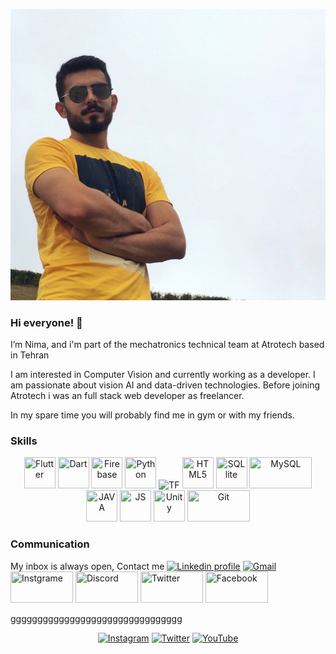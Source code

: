 
![example](https://github.com/nimadorostkar/nimadorostkar/blob/master/nima.JPEG)

### Hi everyone! 👋

I’m Nima, and i'm part of the mechatronics technical team at Atrotech based in Tehran

I am interested in Computer Vision and currently working as a developer. I am passionate about vision AI and data-driven technologies. Before joining Atrotech i was an full stack web developer as freelancer.

In my spare time you will probably find me in gym or with my friends.


<h3> Skills </h3>
<p align="center">
  <img title="Flutter" src="https://www.vectorlogo.zone/logos/flutterio/flutterio-icon.svg" width="50" height="50"/>
  <img title="Dart" src="https://www.vectorlogo.zone/logos/dartlang/dartlang-icon.svg"   width="50" height="50" />
  <img title="Firebase" src="https://www.vectorlogo.zone/logos/firebase/firebase-icon.svg"   width="50" height="50" />
  <img title="Python" src="https://www.vectorlogo.zone/logos/python/python-icon.svg"   width="50" height="50" />
  <img title="TF" src="https://media.giphy.com/media/SU2ic3wTfuC6JhD1lA/giphy.gif" width="50">
  <img title="HTML5" src="https://www.vectorlogo.zone/logos/w3_html5/w3_html5-icon.svg"   width="50" height="50" />
  <img title="SQLlite" src="https://www.vectorlogo.zone/logos/sqlite/sqlite-icon.svg"   width="50" height="50" />
  <img title="MySQL" src="https://www.vectorlogo.zone/logos/mysql/mysql-official.svg"   width="100" height="50" />
  <img title="JAVA" src="https://www.vectorlogo.zone/logos/java/java-icon.svg"   width="50" height="50" />
  <img title="JS" src="https://www.vectorlogo.zone/logos/javascript/javascript-icon.svg"   width="50" height="50" />
  <img title="Unity" src="https://www.vectorlogo.zone/logos/unity3d/unity3d-icon.svg"   width="50" height="50" />
  <img title="Git" src="https://www.vectorlogo.zone/logos/git-scm/git-scm-ar21.svg"   width="100" height="50" />
 </p>



<h3> Communication </h3>

<p float="center">
      My inbox is always open, Contact me
       <a href="https://www.linkedin.com/in/youcef-mouhamed-3b250919a/"><img alt="Linkedin profile"  title="LinkedIn" src="https://www.vectorlogo.zone/logos/linkedin/linkedin-ar21.svg"   width="100" height="50" /></a>
      <a href="mailto:y.goudjal.inf@lagh-univ.dz"><img alt="Gmail"  title="Gmail" src="https://www.vectorlogo.zone/logos/gmail/gmail-ar21.svg"   width="100" height="50" /></a>
       <a href="https://www.instagram.com/youcef_goudjal/"><img title="Instgrame" src="https://www.vectorlogo.zone/logos/instagram/instagram-ar21.svg"   width="100" height="50" /></a>
      <a href="https://discord.com/users/youcef goudjal#3079"><img title="Discord" src="https://www.vectorlogo.zone/logos/discordapp/discordapp-ar21.svg"   width="100" height="50" /></a>
      <a href="https://twitter.com/YGoudjal"><img title="Twitter" src="https://www.vectorlogo.zone/logos/twitter/twitter-ar21.svg"   width="100" height="50" /></a>
      <a href="https://www.facebook.com/youcef.goudjal.90/"><img title="Facebook" src="https://www.vectorlogo.zone/logos/facebook/facebook-ar21.svg"   width="100" height="50" /></a>
    </p>




<p> gggggggggggggggggggggggggggggggg </p>

<p align="center">
  <a href="https://www.instagram.com/nima.dorostkar/"><img src="https://img.shields.io/badge/Instagram--_.svg?style=social&logo=instagram" alt="Instagram"></a>
  <a href="https://twitter.com/dorostkar_nima"><img src="https://img.shields.io/badge/Twitter--_.svg?style=social&logo=twitter" alt="Twitter"></a>
  <a href="https://www.youtube.com/channel/UCVQnfZIP7wGD0cyqVAXFHhA?view_as=subscriber"><img src="https://img.shields.io/badge/YouTube--_.svg?style=social&logo=youtube" alt="YouTube"></a>
</p>







